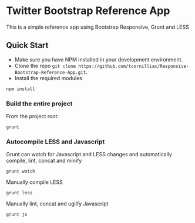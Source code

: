 # Twitter Bootstrap Reference App

This is a simple reference app using Bootstrap Responsive, Grunt and LESS

## Quick Start
* Make sure you have NPM installed in your development environment.
* Clone the repo `git clone https://github.com/tcornilliac/Responsive-Bootstrap-Reference-App.git`.
* Install the required modules

```shell
npm install
```

### Build the entire project
From the project root:

```shell
grunt
```

### Autocompile LESS and Javascript
Grunt can watch for Javascript and LESS changes and automatically compile, lint, concat and minify

```shell
grunt watch
```

Manually compile LESS

```shell
grunt less
```

Manually lint, concat and uglify Javascript

```shell
grunt js
```